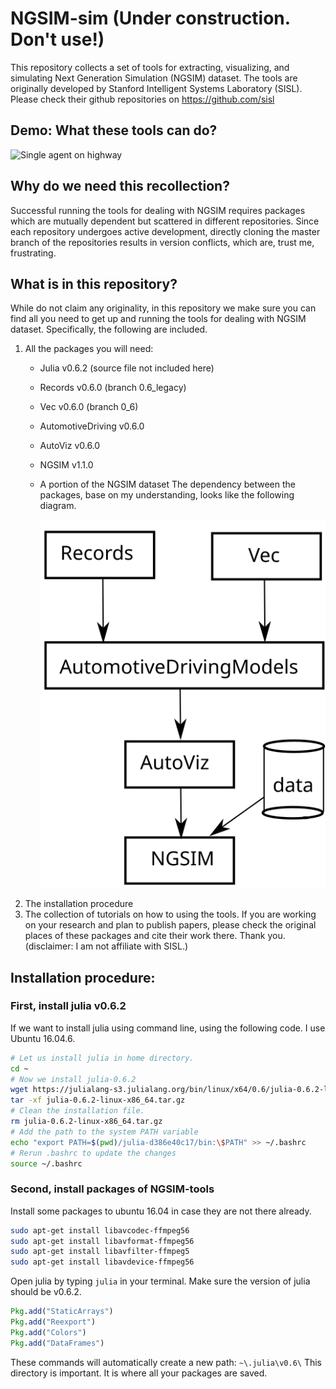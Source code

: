 # NGSIM-sim (Under construction. Don't use!)
This repository collects a set of tools for extracting, visualizing, and simulating Next Generation Simulation (NGSIM) dataset. The tools are originally developed by Stanford Intelligent Systems Laboratory (SISL).  
Please check their github repositories on https://github.com/sisl

## Demo: What these tools can do?
![Single agent on highway](media/single_agent_gail.gif)

## Why do we need this recollection?
Successful running the tools for dealing with NGSIM requires packages which are mutually dependent but scattered in different repositories. Since each repository undergoes active development, directly cloning the master branch of the repositories results in version conflicts, which are, trust me, frustrating.

## What is in this repository?
While do not claim any originality, in this repository we make sure you can find all you need to get up and running the tools for dealing with NGSIM dataset. Specifically, the following are included.
1. All the packages you will need:
    - Julia v0.6.2 (source file not included here)
    - Records v0.6.0 (branch 0.6_legacy)
    - Vec v0.6.0 (branch 0_6)
    - AutomotiveDriving v0.6.0
    - AutoViz v0.6.0
    - NGSIM v1.1.0
    - A portion of the NGSIM dataset
    The dependency between the packages, base on my understanding, looks like the following diagram. 
    
      ![package-dependency](media/package_dependency.svg)
2. The installation procedure
3. The collection of tutorials on how to using the tools.
If you are working on your research and plan to publish papers, please check the original places of these packages and cite their work there. Thank you. (disclaimer: I am not affiliate with SISL.)

## Installation procedure:

### First, install julia v0.6.2
If we want to install julia using command line, using the following code. I use Ubuntu 16.04.6. 
```bash
# Let us install julia in home directory.
cd ~
# Now we install julia-0.6.2
wget https://julialang-s3.julialang.org/bin/linux/x64/0.6/julia-0.6.2-linux-x86_64.tar.gz
tar -xf julia-0.6.2-linux-x86_64.tar.gz
# Clean the installation file.
rm julia-0.6.2-linux-x86_64.tar.gz
# Add the path to the system PATH variable
echo "export PATH=$(pwd)/julia-d386e40c17/bin:\$PATH" >> ~/.bashrc
# Rerun .bashrc to update the changes
source ~/.bashrc
```
### Second, install packages of NGSIM-tools
Install some packages to ubuntu 16.04 in case they are not there already.
```bash
sudo apt-get install libavcodec-ffmpeg56
sudo apt-get install libavformat-ffmpeg56
sudo apt-get install libavfilter-ffmpeg5
sudo apt-get install libavdevice-ffmpeg56
```
Open julia by typing `julia` in your terminal. Make sure the version of julia should be v0.6.2.
```julia
Pkg.add("StaticArrays")
Pkg.add("Reexport")
Pkg.add("Colors")
Pkg.add("DataFrames")
```
These commands will automatically create a new path: `~\.julia\v0.6\` This directory is important. It is where all your packages are saved. 

